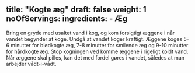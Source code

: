 title: "Kogte æg"
draft: false
weight: 1
noOfServings: 
ingredients:
	- Æg
---

Bring en gryde med usaltet vand i kog, og kom forsigtigt æggene i når
vandet begynder at koge. Undgå at vandet koger kraftigt. Æggene koges
5-6 minutter for blødkogte æg, 7-8 minutter for smilende æg og 9-10
minutter for hårdkogte æg. Stop kogningen ved komme æggene i rigeligt
koldt vand. Når æggene skal pilles, kan det med fordel gøres i vandet,
således at man arbejder vådt-i-vådt.

